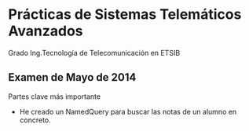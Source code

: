 Prácticas de Sistemas Telemáticos Avanzados
======================================
Grado Ing.Tecnología de Telecomunicación en ETSIB

Examen de Mayo de 2014
-------------------------------------
Partes clave más importante
* He creado un NamedQuery para buscar las notas de un alumno en concreto.


